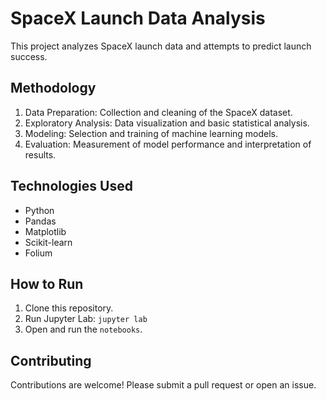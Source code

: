 # SpaceX Launch Data Analysis

This project analyzes SpaceX launch data and attempts to predict launch success.

## Methodology

1. Data Preparation: Collection and cleaning of the SpaceX dataset.
2. Exploratory Analysis: Data visualization and basic statistical analysis.
3. Modeling: Selection and training of machine learning models.
4. Evaluation: Measurement of model performance and interpretation of results.

## Technologies Used

- Python
- Pandas
- Matplotlib
- Scikit-learn
- Folium

## How to Run

1. Clone this repository.
3. Run Jupyter Lab: `jupyter lab`
4. Open and run the `notebooks`.

## Contributing

Contributions are welcome! Please submit a pull request or open an issue.
